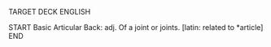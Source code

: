 TARGET DECK
ENGLISH

START
Basic
Articular
Back: adj. Of a joint or joints. [latin: related to *article]
END
